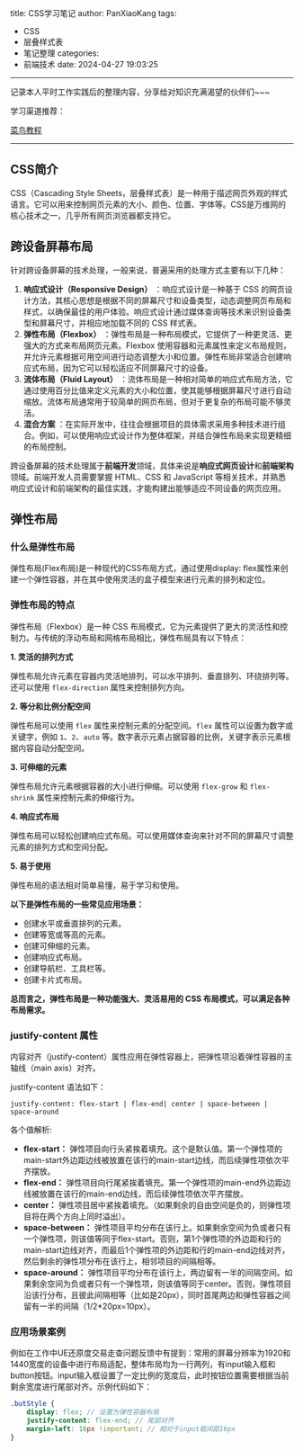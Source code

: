 title: CSS学习笔记
author: PanXiaoKang
tags:

  - CSS
  - 层叠样式表
  - 笔记整理
categories:
  - 前端技术
date: 2024-04-27 19:03:25

---

记录本人平时工作实践后的整理内容，分享给对知识充满渴望的伙伴们~~~

学习渠道推荐：

[菜鸟教程](https://www.runoob.com/css3/css3-tutorial.html)

---

## CSS简介

CSS（Cascading Style Sheets，层叠样式表）是一种用于描述网页外观的样式语言。它可以用来控制网页元素的大小、颜色、位置、字体等。CSS是万维网的核心技术之一，几乎所有网页浏览器都支持它。

## 跨设备屏幕布局

针对跨设备屏幕的技术处理，一般来说，普遍采用的处理方式主要有以下几种：

1. **响应式设计（Responsive Design）** ：响应式设计是一种基于 CSS 的网页设计方法，其核心思想是根据不同的屏幕尺寸和设备类型，动态调整网页布局和样式，以确保最佳的用户体验。响应式设计通过媒体查询等技术来识别设备类型和屏幕尺寸，并相应地加载不同的 CSS 样式表。
2. **弹性布局（Flexbox）** ：弹性布局是一种布局模式，它提供了一种更灵活、更强大的方式来布局网页元素。Flexbox 使用容器和元素属性来定义布局规则，并允许元素根据可用空间进行动态调整大小和位置。弹性布局非常适合创建响应式布局，因为它可以轻松适应不同屏幕尺寸的设备。
3. **流体布局（Fluid Layout）** ：流体布局是一种相对简单的响应式布局方法，它通过使用百分比值来定义元素的大小和位置，使其能够根据屏幕尺寸进行自动缩放。流体布局通常用于较简单的网页布局，但对于更复杂的布局可能不够灵活。
4. **混合方案** ：在实际开发中，往往会根据项目的具体需求采用多种技术进行组合。例如，可以使用响应式设计作为整体框架，并结合弹性布局来实现更精细的布局控制。

跨设备屏幕的技术处理属于**前端开发**领域，具体来说是**响应式网页设计**和**前端架构**领域。前端开发人员需要掌握 HTML、CSS 和 JavaScript 等相关技术，并熟悉响应式设计和前端架构的最佳实践，才能构建出能够适应不同设备的网页应用。

## 弹性布局

### 什么是弹性布局

弹性布局(Flex布局)是一种现代的CSS布局方式，通过使用display: flex属性来创建一个弹性容器，并在其中使用灵活的盒子模型来进行元素的排列和定位。

### 弹性布局的特点

弹性布局（Flexbox）是一种 CSS 布局模式，它为元素提供了更大的灵活性和控制力。与传统的浮动布局和网格布局相比，弹性布局具有以下特点：

**1. 灵活的排列方式**

弹性布局允许元素在容器内灵活地排列，可以水平排列、垂直排列、环绕排列等。还可以使用 `flex-direction` 属性来控制排列方向。

**2. 等分和比例分配空间**

弹性布局可以使用 `flex` 属性来控制元素的分配空间。`flex` 属性可以设置为数字或关键字，例如 `1`、`2`、`auto` 等。数字表示元素占据容器的比例，关键字表示元素根据内容自动分配空间。

**3. 可伸缩的元素**

弹性布局允许元素根据容器的大小进行伸缩。可以使用 `flex-grow` 和 `flex-shrink` 属性来控制元素的伸缩行为。

**4. 响应式布局**

弹性布局可以轻松创建响应式布局。可以使用媒体查询来针对不同的屏幕尺寸调整元素的排列方式和空间分配。

**5. 易于使用**

弹性布局的语法相对简单易懂，易于学习和使用。

**以下是弹性布局的一些常见应用场景：**

* 创建水平或垂直排列的元素。
* 创建等宽或等高的元素。
* 创建可伸缩的元素。
* 创建响应式布局。
* 创建导航栏、工具栏等。
* 创建卡片式布局。

**总而言之，弹性布局是一种功能强大、灵活易用的 CSS 布局模式，可以满足各种布局需求。**

### justify-content 属性

内容对齐（justify-content）属性应用在弹性容器上，把弹性项沿着弹性容器的主轴线（main axis）对齐。

justify-content 语法如下：

```
justify-content: flex-start | flex-end| center | space-between | space-around
```

各个值解析:

* **flex-start：**
  弹性项目向行头紧挨着填充。这个是默认值。第一个弹性项的main-start外边距边线被放置在该行的main-start边线，而后续弹性项依次平齐摆放。
* **flex-end：**
  弹性项目向行尾紧挨着填充。第一个弹性项的main-end外边距边线被放置在该行的main-end边线，而后续弹性项依次平齐摆放。
* **center：**
  弹性项目居中紧挨着填充。（如果剩余的自由空间是负的，则弹性项目将在两个方向上同时溢出）。
* **space-between：**
  弹性项目平均分布在该行上。如果剩余空间为负或者只有一个弹性项，则该值等同于flex-start。否则，第1个弹性项的外边距和行的main-start边线对齐，而最后1个弹性项的外边距和行的main-end边线对齐，然后剩余的弹性项分布在该行上，相邻项目的间隔相等。
* **space-around：**
  弹性项目平均分布在该行上，两边留有一半的间隔空间。如果剩余空间为负或者只有一个弹性项，则该值等同于center。否则，弹性项目沿该行分布，且彼此间隔相等（比如是20px），同时首尾两边和弹性容器之间留有一半的间隔（1/2*20px=10px）。

### 应用场景案例

例如在工作中UE还原度交易走查问题反馈中有提到：常用的屏幕分辨率为1920和1440宽度的设备中进行布局适配，整体布局均为一行两列，有input输入框和button按钮。input输入框设置了一定比例的宽度后，此时按钮位置需要根据当前剩余宽度进行尾部对齐。示例代码如下：

```scss
.butStyle {
	display: flex; // 设置为弹性容器布局
	justify-content: flex-end; // 尾部对齐
	margin-left: 16px !important; // 相对于input框间距16px
}
```
